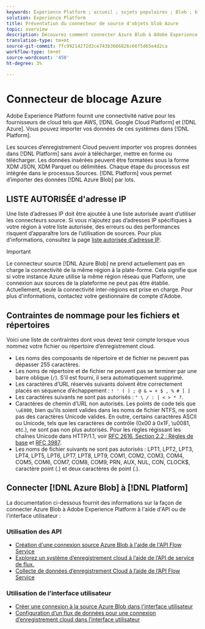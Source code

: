 ```yaml
---
keywords: Experience Platform ; accueil ; sujets populaires ; Blob ; blob ; Blob Azure ; Blob ; azure blob
solution: Experience Platform
title: Présentation du connecteur de source d'objets blob Azure
topic: overview
description: Découvrez comment connecter Azure Blob à Adobe Experience Platform à l'aide d'API ou de l'interface utilisateur.
translation-type: tm+mt
source-git-commit: 7fc99214272d2ce743b3666826c66f5d65e4d2ca
workflow-type: tm+mt
source-wordcount: '450'
ht-degree: 3%

---
```



# Connecteur de blocage Azure

Adobe Experience Platform fournit une connectivité native pour les fournisseurs de cloud tels que AWS, [!DNL Google Cloud Platform] et [!DNL Azure]. Vous pouvez importer vos données de ces systèmes dans [!DNL Platform].

Les sources d’enregistrement Cloud peuvent importer vos propres données dans [!DNL Platform] sans avoir à télécharger, mettre en forme ou télécharger. Les données insérées peuvent être formatées sous la forme XDM JSON, XDM Parquet ou délimitées. Chaque étape du processus est intégrée dans le processus Sources. [!DNL Platform] vous permet d’importer des données  [!DNL Azure Blob] par lots.

## LISTE AUTORISÉE d&#39;adresse IP

Une liste d’adresses IP doit être ajoutée à une liste autorisée avant d’utiliser les connecteurs source. Si vous n’ajoutez pas d’adresses IP spécifiques à votre région à votre liste autorisée, des erreurs ou des performances risquent d’apparaître lors de l’utilisation de sources. Pour plus d&#39;informations, consultez la page [liste autorisée d&#39;adresse IP](../../ip-address-allow-list.md).

>[!IMPORTANT]
>
>Le connecteur source [!DNL Azure Blob] ne prend actuellement pas en charge la connectivité de la même région à la plate-forme. Cela signifie que si votre instance Azure utilise la même région réseau que Platform, une connexion aux sources de la plateforme ne peut pas être établie. Actuellement, seule la connectivité inter-régions est prise en charge. Pour plus d&#39;informations, contactez votre gestionnaire de compte d&#39;Adobe.

## Contraintes de nommage pour les fichiers et répertoires

Voici une liste de contraintes dont vous devez tenir compte lorsque vous nommez votre fichier ou répertoire d’enregistrement cloud.

- Les noms des composants de répertoire et de fichier ne peuvent pas dépasser 255 caractères.
- Les noms de répertoire et de fichier ne peuvent pas se terminer par une barre oblique (`/`). S&#39;il est fourni, il sera automatiquement supprimé.
- Les caractères d’URL réservés suivants doivent être correctement placés en séquence d’échappement : `! ' ( ) ; @ & = + $ , % # [ ]`
- Les caractères suivants ne sont pas autorisés : `" \ / : | < > * ?`.
- Caractères de chemin d’URL non autorisés. Les points de code tels que `\uE000`, bien qu&#39;ils soient valides dans les noms de fichier NTFS, ne sont pas des caractères Unicode valides. En outre, certains caractères ASCII ou Unicode, tels que les caractères de contrôle (0x00 à 0x1F, \u0081, etc.), ne sont pas non plus autorisés. Pour les règles régissant les chaînes Unicode dans HTTP/1.1, voir [RFC 2616, Section 2.2 : Règles de base](https://www.ietf.org/rfc/rfc2616.txt) et [RFC 3987](https://www.ietf.org/rfc/rfc3987.txt).
- Les noms de fichier suivants ne sont pas autorisés : LPT1, LPT2, LPT3, LPT4, LPT5, LPT6, LPT7, LPT8, LPT9, COM1, COM2, COM3, COM4, COM5, COM6, COM7, COM8, COM9, PRN, AUX, NUL, CON, CLOCK$, caractère point (.) et deux caractères de point (.).

## Connecter [!DNL Azure Blob] à [!DNL Platform]

La documentation ci-dessous fournit des informations sur la façon de connecter Azure Blob à Adobe Experience Platform à l&#39;aide d&#39;API ou de l&#39;interface utilisateur :

### Utilisation des API

- [Création d&#39;une connexion source Azure Blob à l&#39;aide de l&#39;API Flow Service](../../tutorials/api/create/cloud-storage/blob.md)
- [Explorez un système d’enregistrement cloud à l’aide de l’API de service de flux.](../../tutorials/api/explore/cloud-storage.md)
- [Collecte de données d’enregistrement Cloud à l’aide de l’API Flow Service](../../tutorials/api/collect/cloud-storage.md)

### Utilisation de l’interface utilisateur

- [Créer une connexion à la source Azure Blob dans l&#39;interface utilisateur](../../tutorials/ui/create/cloud-storage/blob.md)
- [Configuration d’un flux de données pour une connexion d’enregistrement cloud dans l’interface utilisateur](../../tutorials/ui/dataflow/batch/cloud-storage.md)